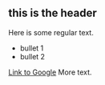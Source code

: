 ## this is the header

Here is some regular text.

* bullet 1
* bullet 2

[Link to Google](http://www.google.com)
More text.